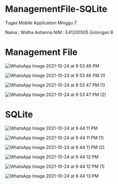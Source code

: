 # ManagementFile-SQLite
Tugas Mobile Application Minggu 7

Nama : Widha Astianna
NIM : E41200505
Golongan B

# Management File
![WhatsApp Image 2021-10-24 at 9 53 46 PM](https://user-images.githubusercontent.com/74768675/138599680-088b7a5d-d3ae-44ce-bdc8-fe71ecb86b4e.jpeg)

![WhatsApp Image 2021-10-24 at 9 53 46 PM (1)](https://user-images.githubusercontent.com/74768675/138599692-1b604a1c-75a2-4602-bc9a-01b86b580dd7.jpeg)

![WhatsApp Image 2021-10-24 at 9 53 47 PM (1)](https://user-images.githubusercontent.com/74768675/138599703-34aae07c-6e18-4c86-b25a-f7c010c5b163.jpeg)

![WhatsApp Image 2021-10-24 at 9 53 47 PM (2)](https://user-images.githubusercontent.com/74768675/138599707-fe85c270-338b-4339-85a9-546ee90c6f8d.jpeg)



# SQLite
![WhatsApp Image 2021-10-24 at 9 44 11 PM](https://user-images.githubusercontent.com/74768675/138599726-ca13d3eb-27a0-49e9-8b39-68466f147ea0.jpeg)

![WhatsApp Image 2021-10-24 at 9 44 11 PM (1)](https://user-images.githubusercontent.com/74768675/138599777-b77b65eb-54bf-4b8b-b1b7-85592a7e8163.jpeg)

![WhatsApp Image 2021-10-24 at 9 44 11 PM (2)](https://user-images.githubusercontent.com/74768675/138599735-62cce05e-8599-479c-8268-65cc6a5488d4.jpeg)

![WhatsApp Image 2021-10-24 at 9 44 12 PM](https://user-images.githubusercontent.com/74768675/138599754-b8c5f7e5-71f9-4dbd-abd5-7fbfa2afe95c.jpeg)

![WhatsApp Image 2021-10-24 at 9 44 12 PM (1)](https://user-images.githubusercontent.com/74768675/138599791-2e856aa5-aac4-4751-bcc4-3be2b625d01b.jpeg)

![WhatsApp Image 2021-10-24 at 9 44 13 PM](https://user-images.githubusercontent.com/74768675/138599797-8895a99e-6d6b-4bca-8338-66226d315e41.jpeg)

